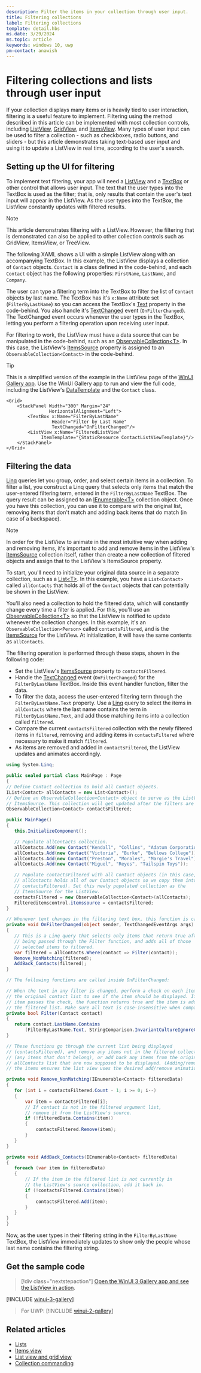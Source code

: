 ```yaml
---
description: Filter the items in your collection through user input.
title: Filtering collections
label: Filtering collections
template: detail.hbs
ms.date: 3/29/2024
ms.topic: article
keywords: windows 10, uwp
pm-contact: anawish
---
```


# Filtering collections and lists through user input

If your collection displays many items or is heavily tied to user interaction, filtering is a useful feature to implement. Filtering using the method described in this article can be implemented with most collection controls, including [ListView](/windows/windows-app-sdk/api/winrt/microsoft.ui.xaml.controls.listview), [GridView](/windows/windows-app-sdk/api/winrt/microsoft.ui.xaml.controls.gridview), and [ItemsView](/windows/windows-app-sdk/api/winrt/microsoft.ui.xaml.controls.itemsview). Many types of user input can be used to filter a collection - such as checkboxes, radio buttons, and sliders - but this article demonstrates taking text-based user input and using it to update a ListView in real time, according to the user's search.

## Setting up the UI for filtering

To implement text filtering, your app will need a [ListView](/windows/windows-app-sdk/api/winrt/microsoft.ui.xaml.controls.listview) and a [TextBox](/windows/windows-app-sdk/api/winrt/microsoft.ui.xaml.controls.textbox) or other control that allows user input. The text that the user types into the TextBox is used as the filter; that is, only results that contain the user's text input will appear in the ListView. As the user types into the TextBox, the ListView constantly updates with filtered results.

> [!NOTE]
> This article demonstrates filtering with a ListView. However, the filtering that is demonstrated can also be applied to other collection controls such as GridView, ItemsView, or TreeView.

The following XAML shows a UI with a simple ListView along with an accompanying TextBox. In this example, the ListView displays a collection of `Contact` objects. `Contact` is a class defined in the code-behind, and each `Contact` object has the following properties: `FirstName`, `LastName`, and `Company`.

The user can type a filtering term into the TextBox to filter the list of `Contact` objects by last name. The TextBox has it's `x:Name` attribute set (`FilterByLastName`) so you can access the TextBox's [Text](/windows/windows-app-sdk/api/winrt/microsoft.ui.xaml.controls.textbox.text) property in the code-behind. You also handle it's [TextChanged](/windows/windows-app-sdk/api/winrt/microsoft.ui.xaml.controls.textbox.textchanged) event (`OnFilterChanged`). The TextChanged event occurs whenever the user types in the TextBox, letting you perform a filtering operation upon receiving user input.

For filtering to work, the ListView must have a data source that can be manipulated in the code-behind, such as an [ObservableCollection\<T>](/dotnet/api/system.collections.objectmodel.observablecollection-1). In this case, the ListView's [ItemsSource](/windows/windows-app-sdk/api/winrt/microsoft.ui.xaml.controls.itemscontrol.itemssource) property is assigned to an `ObservableCollection<Contact>` in the code-behind.

> [!TIP]
> This is a simplified version of the example in the ListView page of the [WinUI Gallery app](#get-the-sample-code). Use the WinUI Gallery app to run and view the full code, including the ListView's [DataTemplate](/windows/windows-app-sdk/api/winrt/microsoft.ui.xaml.datatemplate) and the `Contact` class.

```xaml
<Grid>
    <StackPanel Width="300" Margin="24"
                HorizontalAlignment="Left">
        <TextBox x:Name="FilterByLastName"
                 Header="Filter by Last Name"
                 TextChanged="OnFilterChanged"/>
        <ListView x:Name="FilteredListView"
             ItemTemplate="{StaticResource ContactListViewTemplate}"/>
    </StackPanel>
</Grid>

```

## Filtering the data

[Linq](/dotnet/csharp/programming-guide/concepts/linq/introduction-to-linq-queries) queries let you group, order, and select certain items in a collection. To filter a list, you construct a Linq query that selects only items that match the user-entered filtering term, entered in the `FilterByLastName` TextBox. The query result can be assigned to an [IEnumerable\<T>](/dotnet/api/system.collections.generic.ienumerable-1) collection object. Once you have this collection, you can use it to compare with the original list, removing items that don't match and adding back items that do match (in case of a backspace).

> [!NOTE]
> In order for the ListView to animate in the most intuitive way when adding and removing items, it's important to add and remove items in the ListView's [ItemsSource](/windows/windows-app-sdk/api/winrt/microsoft.ui.xaml.controls.itemscontrol.itemssource) collection itself, rather than create a new collection of filtered objects and assign that to the ListView's ItemsSource property.

To start, you'll need to initialize your original data source in a separate collection, such as a [List\<T>](/dotnet/api/system.collections.generic.list-1). In this example, you have a `List<Contact>` called `allContacts` that holds all of the `Contact` objects that can potentially be shown in the ListView.

You'll also need a collection to hold the filtered data, which will constantly change every time a filter is applied. For this, you'll use an [ObservableCollection\<T>](/dotnet/api/system.collections.objectmodel.observablecollection-1) so that the ListView is notified to update whenever the collection changes. In this example, it's an `ObservableCollection<Person>` called `contactsFiltered`, and is the [ItemsSource](/windows/windows-app-sdk/api/winrt/microsoft.ui.xaml.controls.itemscontrol.itemssource) for the ListView. At initialization, it will have the same contents as `allContacts`.

The filtering operation is performed through these steps, shown in the following code:

- Set the ListView's [ItemsSource](/windows/windows-app-sdk/api/winrt/microsoft.ui.xaml.controls.itemscontrol.itemssource) property to `contactsFiltered`.
- Handle the [TextChanged](/windows/windows-app-sdk/api/winrt/microsoft.ui.xaml.controls.textbox.textchanged) event (`OnFilterChanged`) for the `FilterByLastName` TextBox. Inside this event handler function, filter the data.
- To filter the data, access the user-entered filtering term through the `FilterByLastName.Text` property. Use a [Linq](/dotnet/csharp/programming-guide/concepts/linq/introduction-to-linq-queries) query to select the items in `allContacts` where the last name contains the term in `FilterByLastName.Text`, and add those matching items into a collection called `filtered`.
- Compare the current `contactsFiltered` collection with the newly filtered items in `filtered`, removing and adding items in `contactsFiltered` where necessary to make it match `filtered`.
- As items are removed and added in `contactsFiltered`, the ListView updates and animates accordingly.

 ```csharp
using System.Linq;

public sealed partial class MainPage : Page
{
// Define Contact collection to hold all Contact objects.
IList<Contact> allContacts = new List<Contact>();
// Define an ObservableCollection<Contact> object to serve as the ListView's
// ItemsSource. This collection will get updated after the filters are used:
ObservableCollection<Contact> contactsFiltered;

public MainPage()
{
    this.InitializeComponent();

    // Populate allContacts collection.
    allContacts.Add(new Contact("Kendall", "Collins", "Adatum Corporation"));
    allContacts.Add(new Contact("Victoria", "Burke", "Bellows College"));
    allContacts.Add(new Contact("Preston", "Morales", "Margie's Travel"));
    allContacts.Add(new Contact("Miguel", "Reyes", "Tailspin Toys"));

    // Populate contactsFiltered with all Contact objects (in this case,
    // allContacts holds all of our Contact objects so we copy them into
    // contactsFiltered). Set this newly populated collection as the
    // ItemsSource for the ListView.
    contactsFiltered = new ObservableCollection<Contact>(allContacts);
    Filtereditemscontrol.itemssource = contactsFiltered;
}

// Whenever text changes in the filtering text box, this function is called:
private void OnFilterChanged(object sender, TextChangedEventArgs args)
{
    // This is a Linq query that selects only items that return true after
    // being passed through the Filter function, and adds all of those
    // selected items to filtered.
    var filtered = allContacts.Where(contact => Filter(contact));
    Remove_NonMatching(filtered);
    AddBack_Contacts(filtered);
}

// The following functions are called inside OnFilterChanged:

// When the text in any filter is changed, perform a check on each item in
// the original contact list to see if the item should be displayed. If the
// item passes the check, the function returns true and the item is added to
// the filtered list. Make sure all text is case-insensitive when comparing.
private bool Filter(Contact contact)
{
    return contact.LastName.Contains
        (FilterByLastName.Text, StringComparison.InvariantCultureIgnoreCase);
}

// These functions go through the current list being displayed
// (contactsFiltered), and remove any items not in the filtered collection
// (any items that don't belong), or add back any items from the original
// allContacts list that are now supposed to be displayed. (Adding/removing
// the items ensures the list view uses the desired add/remove animations.)

private void Remove_NonMatching(IEnumerable<Contact> filteredData)
{
    for (int i = contactsFiltered.Count - 1; i >= 0; i--)
    {
        var item = contactsFiltered[i];
        // If contact is not in the filtered argument list,
        // remove it from the ListView's source.
        if (!filteredData.Contains(item))
        {
            contactsFiltered.Remove(item);
        }
    }
}

private void AddBack_Contacts(IEnumerable<Contact> filteredData)
{
    foreach (var item in filteredData)
    {
        // If the item in the filtered list is not currently in
        // the ListView's source collection, add it back in.
        if (!contactsFiltered.Contains(item))
        {
            contactsFiltered.Add(item);
        }
    }
}
}
 ```

Now, as the user types in their filtering string in the `FilterByLastName` TextBox, the ListView immediately updates to show only the people whose last name contains the filtering string.

## Get the sample code

> [!div class="nextstepaction"]
> [Open the WinUI 3 Gallery app and see the ListView in action](winui3gallery:/item/ItemsView).

[!INCLUDE [winui-3-gallery](../../../includes/winui-3-gallery.md)]

> For UWP: [!INCLUDE [winui-2-gallery](../../../includes/winui-2-gallery.md)]


## Related articles

- [Lists](lists.md)
- [Items view](itemsview.md)
- [List view and grid view](listview-and-gridview.md)
- [Collection commanding](collection-commanding.md)
